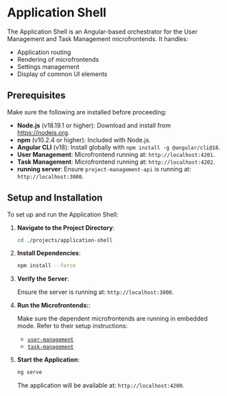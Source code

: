 # Application Shell

The Application Shell is an Angular-based orchestrator for the User Management and Task Management microfrontends. It handles:

- Application routing
- Rendering of microfrontends
- Settings management
- Display of common UI elements

## Prerequisites

Make sure the following are installed before proceeding:

- **Node.js** (v18.19.1 or higher): Download and install from https://nodejs.org.
- **npm** (v10.2.4 or higher): Included with Node.js.
- **Angular CLI** (v18): Install globally with `npm install -g @angular/cli@18`.
- **User Management**: Microfrontend running at: `http://localhost:4201`.
- **Task Management**: Microfrontend running at: `http://localhost:4202`.
- **running server**: Ensure `project-management-api` is running at: `http://localhost:3000`.

## Setup and Installation

To set up and run the Application Shell:

1. **Navigate to the Project Directory**:

   ```bash
   cd ./projects/application-shell
   ```

2. **Install Dependencies**:

   ```bash
   npm install --force
   ```

3. **Verify the Server**:

   Ensure the server is running at: `http://localhost:3000`.

4. **Run the Microfrontends:**:

   Make sure the dependent microfrontends are running in embedded mode. Refer to their setup instructions:

   - [`user-management`](../user-management)
   - [`task-management`](../task-management)

5. **Start the Application**:

   ```bash
   ng serve
   ```

   The application will be available at: `http://localhost:4200`.
